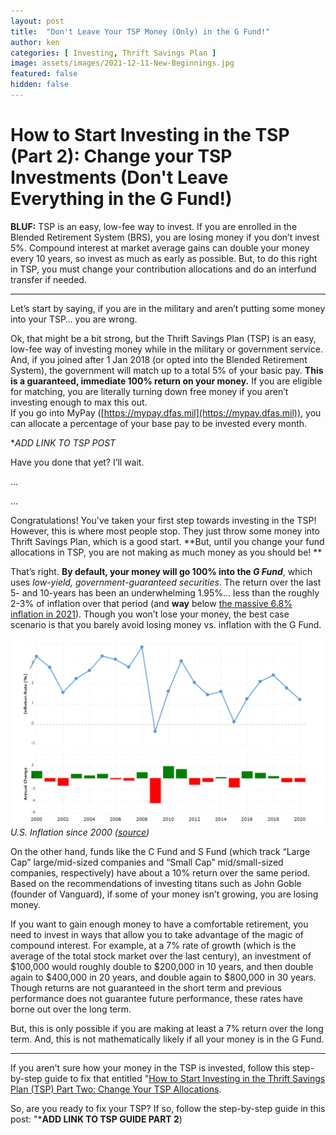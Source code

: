 ```yaml
---
layout: post
title:  "Don't Leave Your TSP Money (Only) in the G Fund!"
author: ken
categories: [ Investing, Thrift Savings Plan ]
image: assets/images/2021-12-11-New-Beginnings.jpg
featured: false
hidden: false
---
```


# How to Start Investing in the TSP (Part 2): Change your TSP Investments (Don't Leave Everything in the G Fund!)

**BLUF:** TSP is an easy, low-fee way to invest.  If you are enrolled in the Blended Retirement System (BRS), you are losing money if you don’t invest 5%.  Compound interest at market average gains can double your money every 10 years, so invest as much as early as possible.  But, to do this right in TSP, you must change your contribution allocations and do an interfund transfer if needed. 

------

Let’s start by saying, if you are in the military and aren’t putting some money into your TSP… you are wrong.

Ok, that might be a bit strong, but the Thrift Savings Plan (TSP) is an easy, low-fee way of investing money while in the military or government service.  And, if you joined after 1 Jan 2018 (or opted into the Blended Retirement System), the government will match up to a total 5% of your basic pay.  **This is a guaranteed, immediate 100% return on your money.**  If you are eligible for matching, you are literally turning down free money if you aren’t investing enough to max this out.  
If you go into MyPay ([https://mypay.dfas.mil](https://mypay.dfas.mil)), you can allocate a percentage of your base pay to be invested every month.  

**ADD LINK TO TSP POST*

Have you done that yet?  I’ll wait.

… 

…

Congratulations!  You've taken your first step towards investing in the TSP!  However, this is where most people stop. They just throw some money into Thrift Savings Plan, which is a good start.  **But, until you change your fund allocations in TSP, you are not making as much money as you should be! ** 

That’s right.  **By default, your money will go 100% into the _G Fund_**, which uses _low-yield, government-guaranteed securities_.  The return over the last 5- and 10-years has been an underwhelming 1.95%… less than the roughly 2-3% of inflation over that period (and **way** below [the massive 6.8% inflation in 2021](https://www.theguardian.com/business/2021/dec/10/us-inflation-rate-rise-2021-highest-increase-since-1982#:~:text=The%20US%20inflation%20rate%20rose,after%20rising%200.9%25%20in%20October.)).  Though you won’t lose your money, the best case scenario is that you barely avoid losing money vs. inflation with the G Fund.

![U.S. Inflation Rate since 2000](../assets/images/2021-08-15-GFund-US-Inflation-Rates.png)
_U.S. Inflation since 2000 ([source](https://www.macrotrends.net/countries/USA/united-states/inflation-rate-cpi))_

On the other hand, funds like the C Fund and S Fund (which track “Large Cap” large/mid-sized companies and “Small Cap” mid/small-sized companies, respectively) have about a 10% return over the same period.  Based on the recommendations of investing titans such as John Goble (founder of Vanguard), if some of your money isn’t growing, you are losing money.  

If you want to gain enough money to have a comfortable retirement, you need to invest in ways that allow you to take advantage of the magic of compound interest.  For example, at a 7% rate of growth (which is the average of the total stock market over the last century), an investment of $100,000 would roughly double to $200,000 in 10 years, and then double again to $400,000 in 20 years, and double again to $800,000 in 30 years.  Though returns are not guaranteed in the short term and previous performance does not guarantee future performance, these rates have borne out over the long term.

But, this is only possible if you are making at least a 7% return over the long term.  And, this is not mathematically likely if all your money is in the G Fund.  

----

If you aren't sure how your money in the TSP is invested, follow this step-by-step guide to fix that entitled "[How to Start Investing in the Thrift Savings Plan (TSP) Part Two: Change Your TSP Allocations](2021-12-12-How-to-Start-Investing-in-The-Thrift-Savings-Plan-TSP-Part-2-TSP-Allocations.md).

So, are you ready to fix your TSP?  If so, follow the step-by-step guide in this post: "***ADD LINK TO TSP GUIDE PART 2**)

